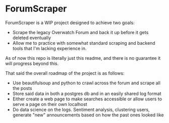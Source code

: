 # ForumScraper

ForumScraper is a WIP project designed to achieve two goals:
- Scrape the legacy Overwatch Forum and back it up before it gets deleted eventually
- Allow me to practice with somewhat standard scraping and backend tools that I'm lacking experience in.

As of now this repo is literally just this readme, and there is no guarantee it will progress beyond this.

That said the overall roadmap of the project is as follows:
- Use beautifulsoup and python to crawl across the forum and scrape all the posts
- Store said data in both a postgres db and in an easily shared log format
- Either create a web page to make searches accessible or allow users to serve a page on their own localhost
- Do data science on the logs. Sentiment analysis, clustering users, generate "new" announcements based on how the past ones looked like
